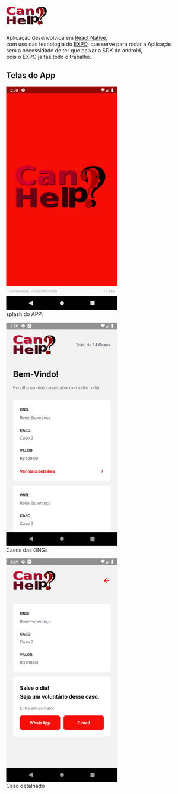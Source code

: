 <html lang="en">
<body>
  <h1><img src="./src/assets/logo.png" height="50"></h1>

  <p>Aplicação desenvolvida em  <a href="https://react-native.org/" target="_blank">React Native</a>,<br />
    com uso das tecnologia do <a href="https://expo.io/" target="_blank">EXPO</a>, que serve para rodar a Aplicação<br />
    sem a necessidade de ter que baixar a SDK do android,<br />
    pois o EXPO ja faz todo o trabalho.
  </p>

  <h2>Telas do App</h2>
  <p><img src="./src/assets/telasplash.png" width="300"><br />
    splash do APP.
  </p>

  <p><img src="./src/assets/profile.png"  width="300"> <br />Casos das ONGs</p>

  <p><img src="./src/assets/details.png"  width="300"><br />Caso detalhado</p>
  
</body>
</html>